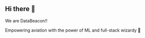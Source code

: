 ## Hi there 👋

We are DataBeacon!! 

Empowering aviation with the power of ML and full-stack wizardy 🧙
